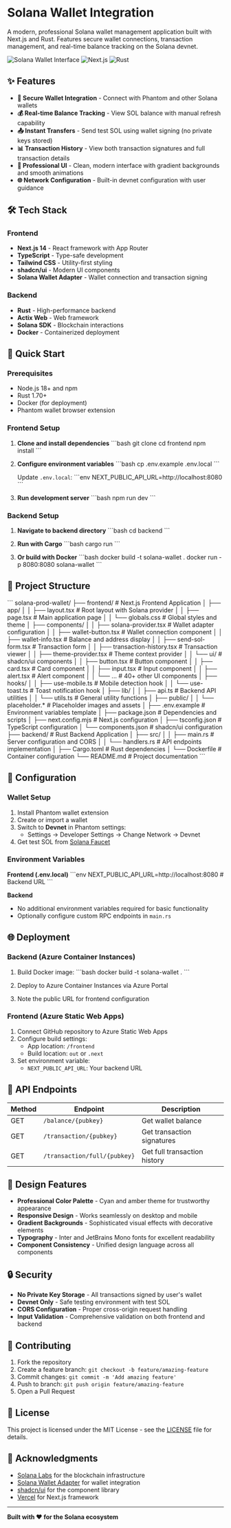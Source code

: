 # Solana Wallet Integration

A modern, professional Solana wallet management application built with Next.js and Rust. Features secure wallet connections, transaction management, and real-time balance tracking on the Solana devnet.

![Solana Wallet Interface](https://img.shields.io/badge/Solana-Devnet-9945FF?style=for-the-badge&logo=solana&logoColor=white)
![Next.js](https://img.shields.io/badge/Next.js-14-black?style=for-the-badge&logo=next.js&logoColor=white)
![Rust](https://img.shields.io/badge/Rust-Backend-orange?style=for-the-badge&logo=rust&logoColor=white)

## ✨ Features

- **🔐 Secure Wallet Integration** - Connect with Phantom and other Solana wallets
- **💰 Real-time Balance Tracking** - View SOL balance with manual refresh capability
- **📤 Instant Transfers** - Send test SOL using wallet signing (no private keys stored)
- **📊 Transaction History** - View both transaction signatures and full transaction details
- **🎨 Professional UI** - Clean, modern interface with gradient backgrounds and smooth animations
- **🌐 Network Configuration** - Built-in devnet configuration with user guidance

## 🛠️ Tech Stack

### Frontend
- **Next.js 14** - React framework with App Router
- **TypeScript** - Type-safe development
- **Tailwind CSS** - Utility-first styling
- **shadcn/ui** - Modern UI components
- **Solana Wallet Adapter** - Wallet connection and transaction signing

### Backend
- **Rust** - High-performance backend
- **Actix Web** - Web framework
- **Solana SDK** - Blockchain interactions
- **Docker** - Containerized deployment

## 🚀 Quick Start

### Prerequisites
- Node.js 18+ and npm
- Rust 1.70+
- Docker (for deployment)
- Phantom wallet browser extension

### Frontend Setup

1. **Clone and install dependencies**
   \`\`\`bash
   git clone <your-repo-url>
   cd frontend
   npm install
   \`\`\`

2. **Configure environment variables**
   \`\`\`bash
   cp .env.example .env.local
   \`\`\`
   
   Update `.env.local`:
   \`\`\`env
   NEXT_PUBLIC_API_URL=http://localhost:8080
   \`\`\`

3. **Run development server**
   \`\`\`bash
   npm run dev
   \`\`\`

### Backend Setup

1. **Navigate to backend directory**
   \`\`\`bash
   cd backend
   \`\`\`

2. **Run with Cargo**
   \`\`\`bash
   cargo run
   \`\`\`

3. **Or build with Docker**
   \`\`\`bash
   docker build -t solana-wallet .
   docker run -p 8080:8080 solana-wallet
   \`\`\`

## 📁 Project Structure

\`\`\`
solana-prod-wallet/
├── frontend/                   # Next.js Frontend Application
│   ├── app/
│   │   ├── layout.tsx          # Root layout with Solana provider
│   │   ├── page.tsx            # Main application page
│   │   └── globals.css         # Global styles and theme
│   ├── components/
│   │   ├── solana-provider.tsx # Wallet adapter configuration
│   │   ├── wallet-button.tsx   # Wallet connection component
│   │   ├── wallet-info.tsx     # Balance and address display
│   │   ├── send-sol-form.tsx   # Transaction form
│   │   ├── transaction-history.tsx # Transaction viewer
│   │   ├── theme-provider.tsx  # Theme context provider
│   │   └── ui/                 # shadcn/ui components
│   │       ├── button.tsx      # Button component
│   │       ├── card.tsx        # Card component
│   │       ├── input.tsx       # Input component
│   │       ├── alert.tsx       # Alert component
│   │       └── ...             # 40+ other UI components
│   ├── hooks/
│   │   ├── use-mobile.ts       # Mobile detection hook
│   │   └── use-toast.ts        # Toast notification hook
│   ├── lib/
│   │   ├── api.ts              # Backend API utilities
│   │   └── utils.ts            # General utility functions
│   ├── public/
│   │   └── placeholder.*       # Placeholder images and assets
│   ├── .env.example            # Environment variables template
│   ├── package.json            # Dependencies and scripts
│   ├── next.config.mjs         # Next.js configuration
│   ├── tsconfig.json           # TypeScript configuration
│   └── components.json         # shadcn/ui configuration
├── backend/                    # Rust Backend Application
│   ├── src/
│   │   ├── main.rs             # Server configuration and CORS
│   │   └── handlers.rs         # API endpoints implementation
│   ├── Cargo.toml              # Rust dependencies
│   └── Dockerfile              # Container configuration
└── README.md                   # Project documentation
\`\`\`

## 🔧 Configuration

### Wallet Setup
1. Install Phantom wallet extension
2. Create or import a wallet
3. Switch to **Devnet** in Phantom settings:
   - Settings → Developer Settings → Change Network → Devnet
4. Get test SOL from [Solana Faucet](https://faucet.solana.com/)

### Environment Variables

**Frontend (.env.local)**
\`\`\`env
NEXT_PUBLIC_API_URL=http://localhost:8080  # Backend URL
\`\`\`

**Backend**
- No additional environment variables required for basic functionality
- Optionally configure custom RPC endpoints in `main.rs`

## 🌐 Deployment

### Backend (Azure Container Instances)
1. Build Docker image:
   \`\`\`bash
   docker build -t solana-wallet .
   \`\`\`

2. Deploy to Azure Container Instances via Azure Portal
3. Note the public URL for frontend configuration

### Frontend (Azure Static Web Apps)
1. Connect GitHub repository to Azure Static Web Apps
2. Configure build settings:
   - App location: `/frontend`
   - Build location: `out` or `.next`
3. Set environment variable:
   - `NEXT_PUBLIC_API_URL`: Your backend URL

## 📡 API Endpoints

| Method | Endpoint | Description |
|--------|----------|-------------|
| GET | `/balance/{pubkey}` | Get wallet balance |
| GET | `/transaction/{pubkey}` | Get transaction signatures |
| GET | `/transaction/full/{pubkey}` | Get full transaction history |

## 🎨 Design Features

- **Professional Color Palette** - Cyan and amber theme for trustworthy appearance
- **Responsive Design** - Works seamlessly on desktop and mobile
- **Gradient Backgrounds** - Sophisticated visual effects with decorative elements
- **Typography** - Inter and JetBrains Mono fonts for excellent readability
- **Component Consistency** - Unified design language across all components

## 🔒 Security

- **No Private Key Storage** - All transactions signed by user's wallet
- **Devnet Only** - Safe testing environment with test SOL
- **CORS Configuration** - Proper cross-origin request handling
- **Input Validation** - Comprehensive validation on both frontend and backend

## 🤝 Contributing

1. Fork the repository
2. Create a feature branch: `git checkout -b feature/amazing-feature`
3. Commit changes: `git commit -m 'Add amazing feature'`
4. Push to branch: `git push origin feature/amazing-feature`
5. Open a Pull Request

## 📄 License

This project is licensed under the MIT License - see the [LICENSE](LICENSE) file for details.

## 🙏 Acknowledgments

- [Solana Labs](https://solana.com/) for the blockchain infrastructure
- [Solana Wallet Adapter](https://github.com/solana-labs/wallet-adapter) for wallet integration
- [shadcn/ui](https://ui.shadcn.com/) for the component library
- [Vercel](https://vercel.com/) for Next.js framework

---

**Built with ❤️ for the Solana ecosystem**
